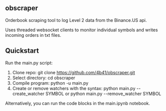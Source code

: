 ## obscraper

Orderbook scraping tool to log Level 2 data from the Binance.US api.

Uses threaded websocket clients to monitor individual symbols and writes incoming orders in txt files.

## Quickstart
Run the main.py script:
1. Clone repo: git clone https://github.com/4b41/obscraper.git
2. Select directory: cd obscraper
3. Compile program: python -u main.py
4. Create or remove watchers with the syntax: python main.py --create_watcher SYMBOL or python main.py --remove_watcher SYMBOL

Alternatively, you can run the code blocks in the main.ipynb notebook.
